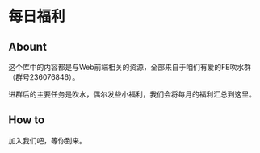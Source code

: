 每日福利
=============

## Abount

这个库中的内容都是与Web前端相关的资源，全部来自于咱们有爱的FE吹水群（群号236076846）。

进群后的主要任务是吹水，偶尔发些小福利，我们会将每月的福利汇总到这里。

## How to

加入我们吧，等你到来。
